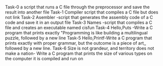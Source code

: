 Task-0 a script that runs a C file through the preprocessor and save the result into another file
Task-1 Compiler script that compiles a C file but does not link
Task-2 Asembler -script that generates the assembly code of a C code and save it in an output file
Task-3 Names -script that compiles a C file and creates an executable named cisfun
Task-4 Hello,Puts -Write a C program that prints exactly "Programming is like building a multilingual puzzle, followed by a new line
Task-5 Hello,Printf-Write a C program that prints exactly with proper grammar, but the outcome is a piece of art,, followed by a new line.
Task-6 Size is not grandeur, and territory does not make a nation- Write a C program that prints the size of various types on the computer it is compiled and run on 
